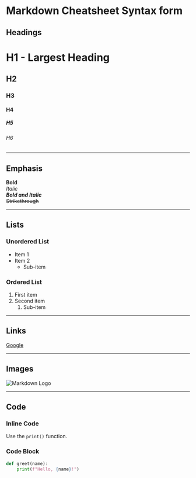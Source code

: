 # Markdown Cheatsheet Syntax form

## Headings

# H1 - Largest Heading  
## H2  
### H3  
#### H4  
##### H5  
###### H6

---

## Emphasis

**Bold**  
*Italic*  
***Bold and Italic***  
~~Strikethrough~~

---

## Lists

### Unordered List
- Item 1
- Item 2
  - Sub-item

### Ordered List
1. First item
2. Second item
   1. Sub-item

---

## Links

[Google](https://www.google.com)

---

## Images

![Markdown Logo](https://markdown-here.com/img/icon256.png)

---

## Code

### Inline Code
Use the `print()` function.

### Code Block
```python
def greet(name):
    print(f"Hello, {name}!")
